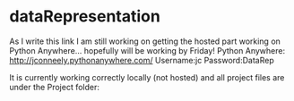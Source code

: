 # dataRepresentation

As I write this link I am still working on getting the hosted part working on Python Anywhere... hopefully will be working by Friday!
Python Anywhere: http://jconneely.pythonanywhere.com/
Username:jc
Password:DataRep

It is currently working correctly locally (not hosted) and all project files are under the Project folder: 



